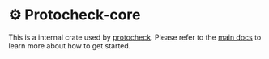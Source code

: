 # ⚙️ Protocheck-core

This is a internal crate used by [protocheck](https://crates.io/crates/protocheck). Please refer to the [main docs](https://docs.rs/protocheck/0.1.5/protocheck/#-getting-started) to learn more about how to get started.
